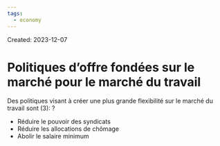 ```yaml
---
tags:
  - economy
---
```

Created: 2023-12-07

# Politiques d’offre fondées sur le marché pour le marché du travail

Des politiques visant à créer une plus grande flexibilité sur le marché du travail sont (3):
?
- Réduire le pouvoir des syndicats
- Réduire les allocations de chômage
- Abolir le salaire minimum
<!--SR:!2024-01-17,9,150-->